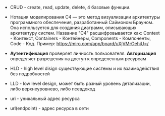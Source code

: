 - CRUD - create, read, update, delete, 4 базовые функции.

- Нотация моделирования C4 — это метод визуализации архитектуры программного обеспечения, разработанный Саймоном Брауном. Она используется для создания диаграмм, описывающих архитектуру систем. Название "C4" расшифровывается как: Context - Контекст, Containers - Контейнеры, Components - Компоненты, Code - Код. Пример: https://miro.com/app/board/uXjVMrOehiU=/
- **Аутентификация** проверяет личность пользователя. **Авторизация** определяет разрешения на доступ к определенным ресурсам
- HLD - high level disign существующие системы и их взаимодействия без подробностей
- LLD - low level design, может быть разный уровень детализации, либо верхнеуровнево, либо псевдокод
- uri - уникальный адрес ресурса
- url(endpoint) - адрес ресурса в сети